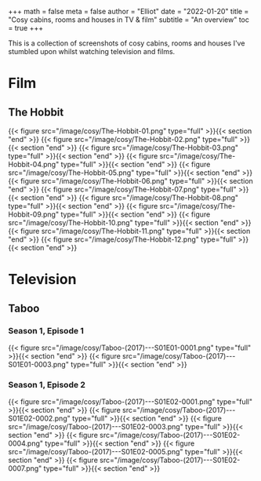 +++
math = false 
meta = false
author = "Elliot"
date = "2022-01-20"
title = "Cosy cabins, rooms and houses in TV & film"
subtitle = "An overview"
toc = true
+++

This is a collection of screenshots of cosy cabins, rooms and houses I've stumbled upon whilst watching television and films.


# Film

## The Hobbit
{{< figure src="/image/cosy/The-Hobbit-01.png" type="full" >}}{{< section "end" >}}
{{< figure src="/image/cosy/The-Hobbit-02.png" type="full" >}}{{< section "end" >}}
{{< figure src="/image/cosy/The-Hobbit-03.png" type="full" >}}{{< section "end" >}}
{{< figure src="/image/cosy/The-Hobbit-04.png" type="full" >}}{{< section "end" >}}
{{< figure src="/image/cosy/The-Hobbit-05.png" type="full" >}}{{< section "end" >}}
{{< figure src="/image/cosy/The-Hobbit-06.png" type="full" >}}{{< section "end" >}}
{{< figure src="/image/cosy/The-Hobbit-07.png" type="full" >}}{{< section "end" >}}
{{< figure src="/image/cosy/The-Hobbit-08.png" type="full" >}}{{< section "end" >}}
{{< figure src="/image/cosy/The-Hobbit-09.png" type="full" >}}{{< section "end" >}}
{{< figure src="/image/cosy/The-Hobbit-10.png" type="full" >}}{{< section "end" >}}
{{< figure src="/image/cosy/The-Hobbit-11.png" type="full" >}}{{< section "end" >}}
{{< figure src="/image/cosy/The-Hobbit-12.png" type="full" >}}{{< section "end" >}}


# Television

## Taboo

### Season 1, Episode 1

{{< figure src="/image/cosy/Taboo-(2017)---S01E01-0001.png" type="full" >}}{{< section "end" >}}
{{< figure src="/image/cosy/Taboo-(2017)---S01E01-0003.png" type="full" >}}{{< section "end" >}}

### Season 1, Episode 2

{{< figure src="/image/cosy/Taboo-(2017)---S01E02-0001.png" type="full" >}}{{< section "end" >}}
{{< figure src="/image/cosy/Taboo-(2017)---S01E02-0002.png" type="full" >}}{{< section "end" >}}
{{< figure src="/image/cosy/Taboo-(2017)---S01E02-0003.png" type="full" >}}{{< section "end" >}}
{{< figure src="/image/cosy/Taboo-(2017)---S01E02-0004.png" type="full" >}}{{< section "end" >}}
{{< figure src="/image/cosy/Taboo-(2017)---S01E02-0005.png" type="full" >}}{{< section "end" >}}
{{< figure src="/image/cosy/Taboo-(2017)---S01E02-0007.png" type="full" >}}{{< section "end" >}}